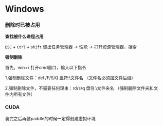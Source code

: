 # Windows 

### 删除时已被占用

**查找被什么进程占用**

`ESC` + `Ctrl` + `shift`  调出任务管理器  ->  性能  ->  打开资源管理器，搜索

**强制删除**

首先，win+r 打开cmd窗口，输入以下指令

1.强制删除文件：del /F/S/Q 盘符:\文件名 （文件名必须加文件后缀）

2.强制删除文件，不需要任何理由：rd/s/q 盘符:\文件夹名 （强制删除文件夹和文件内所有文件）

### CUDA

装完之后再装paddle的时候一定得创建虚拟环境